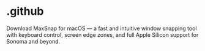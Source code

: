 # .github
Download MaxSnap for macOS — a fast and intuitive window snapping tool with keyboard control, screen edge zones, and full Apple Silicon support for Sonoma and beyond.
